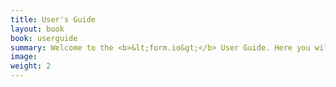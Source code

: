 ```yaml
---
title: User's Guide
layout: book
book: userguide
summary: Welcome to the <b>&lt;form.io&gt;</b> User Guide. Here you will find summary information regarding the main elements of our platform, and how you can use it to create your own applications. Let’s get started!
image:
weight: 2
---
```

